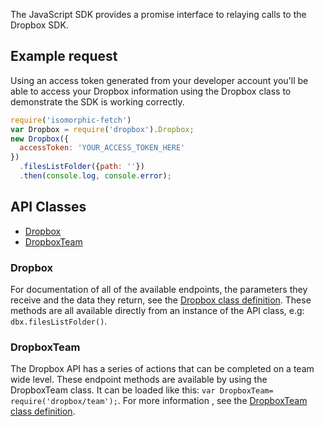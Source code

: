 The JavaScript SDK provides a promise interface to relaying calls to the Dropbox SDK.

## Example request
Using an access token generated from your developer account you'll be able to access your Dropbox information using the Dropbox class to demonstrate the SDK is working correctly.

```javascript
require('isomorphic-fetch')
var Dropbox = require('dropbox').Dropbox;
new Dropbox({
  accessToken: 'YOUR_ACCESS_TOKEN_HERE'
})
  .filesListFolder({path: ''})
  .then(console.log, console.error);
```

## API Classes

- [Dropbox](Dropbox.html)
- [DropboxTeam](DropboxTeam.html)

### Dropbox

For documentation of all of the available endpoints, the parameters they receive and the data they return, see the [Dropbox class definition]((http://dropbox.github.io/dropbox-sdk-js/DropboxTeam.html)). These methods are all available directly from an instance of the API class, e.g: `dbx.filesListFolder()`.

### DropboxTeam

The Dropbox API has a series of actions that can be completed on a team wide level. These endpoint methods are available by using the DropboxTeam class. It can be loaded like this: `var DropboxTeam= require('dropbox/team');`. For more information , see the [DropboxTeam class definition](http://dropbox.github.io/dropbox-sdk-js/DropboxTeam.html).
